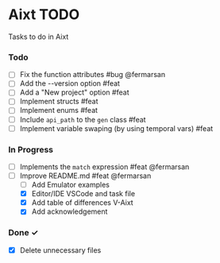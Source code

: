 # Aixt TODO

Tasks to do in Aixt 

### Todo

- [ ] Fix the function attributes #bug @fermarsan
- [ ] Add the --version option #feat
- [ ] Add a "New project" option #feat
- [ ] Implement structs #feat
- [ ] Implement enums #feat
- [ ] Include `api_path` to the `gen` class #feat
- [ ] Implement variable swaping (by using temporal vars) #feat

### In Progress

- [ ] Implements the `match` expression #feat @fermarsan  
- [ ] Improve README.md #feat @fermarsan
  - [ ] Add Emulator examples
  - [x] Editor/IDE VSCode and task file
  - [x] Add table of differences V-Aixt
  - [x] Add acknowledgement
   
### Done ✓

- [x] Delete unnecessary files